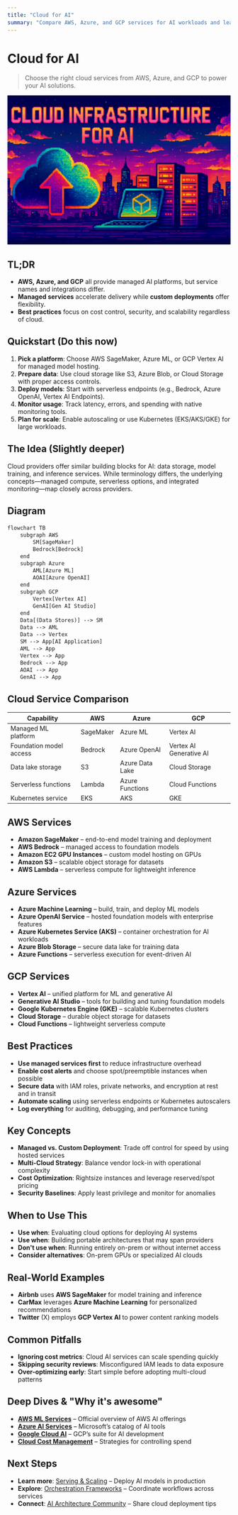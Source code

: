 ```yaml
---
title: "Cloud for AI"
summary: "Compare AWS, Azure, and GCP services for AI workloads and learn best practices"
---
```


# Cloud for AI

> Choose the right cloud services from AWS, Azure, and GCP to power your AI solutions.

![Cloud for AI](/img/cloud-for-ai.png)

## TL;DR
- **AWS, Azure, and GCP** all provide managed AI platforms, but service names and integrations differ.
- **Managed services** accelerate delivery while **custom deployments** offer flexibility.
- **Best practices** focus on cost control, security, and scalability regardless of cloud.

## Quickstart (Do this now)
1. **Pick a platform**: Choose AWS SageMaker, Azure ML, or GCP Vertex AI for managed model hosting.
2. **Prepare data**: Use cloud storage like S3, Azure Blob, or Cloud Storage with proper access controls.
3. **Deploy models**: Start with serverless endpoints (e.g., Bedrock, Azure OpenAI, Vertex AI Endpoints).
4. **Monitor usage**: Track latency, errors, and spending with native monitoring tools.
5. **Plan for scale**: Enable autoscaling or use Kubernetes (EKS/AKS/GKE) for large workloads.

## The Idea (Slightly deeper)
Cloud providers offer similar building blocks for AI: data storage, model training, and inference services. While terminology differs, the underlying concepts—managed compute, serverless options, and integrated monitoring—map closely across providers.

## Diagram
```mermaid
flowchart TB
    subgraph AWS
        SM[SageMaker]
        Bedrock[Bedrock]
    end
    subgraph Azure
        AML[Azure ML]
        AOAI[Azure OpenAI]
    end
    subgraph GCP
        Vertex[Vertex AI]
        GenAI[Gen AI Studio]
    end
    Data[(Data Stores)] --> SM
    Data --> AML
    Data --> Vertex
    SM --> App[AI Application]
    AML --> App
    Vertex --> App
    Bedrock --> App
    AOAI --> App
    GenAI --> App
```

## Cloud Service Comparison
| Capability | AWS | Azure | GCP |
|------------|-----|-------|-----|
| Managed ML platform | SageMaker | Azure ML | Vertex AI |
| Foundation model access | Bedrock | Azure OpenAI | Vertex AI Generative AI |
| Data lake storage | S3 | Azure Data Lake | Cloud Storage |
| Serverless functions | Lambda | Azure Functions | Cloud Functions |
| Kubernetes service | EKS | AKS | GKE |

## AWS Services
- **Amazon SageMaker** – end-to-end model training and deployment
- **AWS Bedrock** – managed access to foundation models
- **Amazon EC2 GPU Instances** – custom model hosting on GPUs
- **Amazon S3** – scalable object storage for datasets
- **AWS Lambda** – serverless compute for lightweight inference

## Azure Services
- **Azure Machine Learning** – build, train, and deploy ML models
- **Azure OpenAI Service** – hosted foundation models with enterprise features
- **Azure Kubernetes Service (AKS)** – container orchestration for AI workloads
- **Azure Blob Storage** – secure data lake for training data
- **Azure Functions** – serverless execution for event-driven AI

## GCP Services
- **Vertex AI** – unified platform for ML and generative AI
- **Generative AI Studio** – tools for building and tuning foundation models
- **Google Kubernetes Engine (GKE)** – scalable Kubernetes clusters
- **Cloud Storage** – durable object storage for datasets
- **Cloud Functions** – lightweight serverless compute

## Best Practices
- **Use managed services first** to reduce infrastructure overhead
- **Enable cost alerts** and choose spot/preemptible instances when possible
- **Secure data** with IAM roles, private networks, and encryption at rest and in transit
- **Automate scaling** using serverless endpoints or Kubernetes autoscalers
- **Log everything** for auditing, debugging, and performance tuning

## Key Concepts
- **Managed vs. Custom Deployment**: Trade off control for speed by using hosted services
- **Multi-Cloud Strategy**: Balance vendor lock-in with operational complexity
- **Cost Optimization**: Rightsize instances and leverage reserved/spot pricing
- **Security Baselines**: Apply least privilege and monitor for anomalies

## When to Use This
- **Use when**: Evaluating cloud options for deploying AI systems
- **Use when**: Building portable architectures that may span providers
- **Don't use when**: Running entirely on-prem or without internet access
- **Consider alternatives**: On-prem GPUs or specialized AI clouds

## Real-World Examples
- **Airbnb** uses **AWS SageMaker** for model training and inference
- **CarMax** leverages **Azure Machine Learning** for personalized recommendations
- **Twitter** (X) employs **GCP Vertex AI** to power content ranking models

## Common Pitfalls
- **Ignoring cost metrics**: Cloud AI services can scale spending quickly
- **Skipping security reviews**: Misconfigured IAM leads to data exposure
- **Over-optimizing early**: Start simple before adopting multi-cloud patterns

## Deep Dives & "Why it's awesome"
- **[AWS ML Services](https://aws.amazon.com/machine-learning/)** – Official overview of AWS AI offerings
- **[Azure AI Services](https://azure.microsoft.com/en-us/solutions/ai/)** – Microsoft’s catalog of AI tools
- **[Google Cloud AI](https://cloud.google.com/products/ai)** – GCP’s suite for AI development
- **[Cloud Cost Management](https://cloud.google.com/docs/enterprise/best-practices-for-cloud-cost-management)** – Strategies for controlling spend

## Next Steps
- **Learn more**: [Serving & Scaling](serving-and-scaling.md) – Deploy AI models in production
- **Explore**: [Orchestration Frameworks](orchestration-frameworks.md) – Coordinate workflows across services
- **Connect**: [AI Architecture Community](https://github.com/topics/ai-architecture) – Share cloud deployment tips

